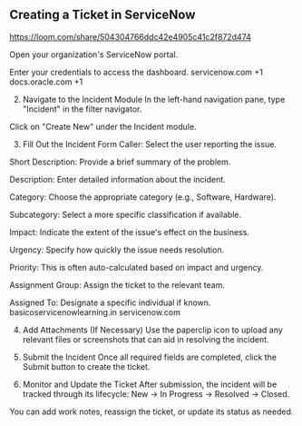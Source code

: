 ## Creating a Ticket in ServiceNow


<https://loom.com/share/504304766ddc42e4905c41c2f872d474>

Open your organization's ServiceNow portal.

Enter your credentials to access the dashboard.
servicenow.com
+1
docs.oracle.com
+1

2. Navigate to the Incident Module
In the left-hand navigation pane, type "Incident" in the filter navigator.

Click on "Create New" under the Incident module.

3. Fill Out the Incident Form
Caller: Select the user reporting the issue.

Short Description: Provide a brief summary of the problem.

Description: Enter detailed information about the incident.

Category: Choose the appropriate category (e.g., Software, Hardware).

Subcategory: Select a more specific classification if available.

Impact: Indicate the extent of the issue's effect on the business.

Urgency: Specify how quickly the issue needs resolution.

Priority: This is often auto-calculated based on impact and urgency.
  
Assignment Group: Assign the ticket to the relevant team.

Assigned To: Designate a specific individual if known.
basicoservicenowlearning.in
servicenow.com

4. Add Attachments (If Necessary)
Use the paperclip icon to upload any relevant files or screenshots that can aid in resolving the incident.

5. Submit the Incident
Once all required fields are completed, click the Submit button to create the ticket.

6. Monitor and Update the Ticket
After submission, the incident will be tracked through its lifecycle: New → In Progress → Resolved → Closed.

You can add work notes, reassign the ticket, or update its status as needed.

